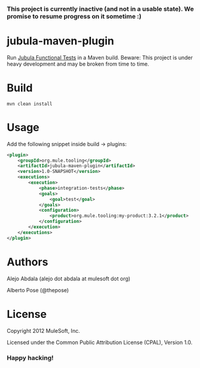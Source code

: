 ### This project is currently inactive (and not in a usable state). We promise to resume progress on it sometime :)

# jubula-maven-plugin
Run [Jubula Functional Tests](http://www.eclipse.org/jubula/) in a Maven build. Beware: This project is under heavy development and may be broken from time to time.

# Build

    mvn clean install

# Usage

Add the following snippet inside build -> plugins:

```xml
<plugin>
    <groupId>org.mule.tooling</groupId>
    <artifactId>jubula-maven-plugin</artifactId>
    <version>1.0-SNAPSHOT</version>
    <executions>
        <execution>
            <phase>integration-tests</phase>
            <goals>
                <goal>test</goal>
            </goals>
            <configuration>
                <product>org.mule.tooling:my-product:3.2.1</product>
            </configuration>
        </execution>
    </executions>
</plugin>
```

# Authors
Alejo Abdala (alejo dot abdala at mulesoft dot org)

Alberto Pose (@thepose)

# License
Copyright 2012 MuleSoft, Inc.

Licensed under the Common Public Attribution License (CPAL), Version 1.0.
    
### Happy hacking!
